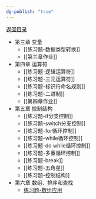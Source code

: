 ```yaml
---
dg-publish: "true"
---
```

[返回目录](index.md)

- 第三章 变量
	- [[练习题-数据类型转换]] 
	- [[第三章作业]] 
- 第四章 运算符
	- [[练习题-逻辑运算符]]
	- [[练习题-三元运算符]]
	- [[练习题-标识符命名规则]] 
	- [[练习题-二进制]] 
	- [[第四章作业]] 
- 第五章 控制结构
	- [[练习题-if分支控制]] 
	- [[练习题-switch分支控制]] 
	- [[练习题-for循环控制]]
	- [[练习题-while循环控制]] 
	- [[练习题-do while循环控制]] 
	- [[练习题-多重循环控制]] 
	- [[练习题-break]] 
	- [[练习题-五角星]] 
	- [[练习题-控制结构]] 
- 第六章 数组、排序和查找
	- [练习题-数组应用](练习题-数组应用)